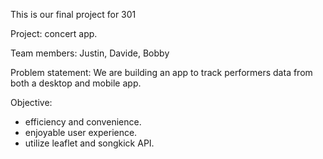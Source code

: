 This is our final project for 301

Project: concert app.

Team members:
Justin, Davide, Bobby

Problem statement:
We are building an app to track performers data from both a desktop and mobile
app.

Objective:
- efficiency and convenience.
- enjoyable user experience.
- utilize leaflet and songkick API.
